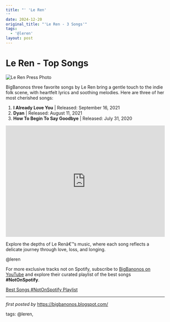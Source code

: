 ```yaml
---
title: "' 'Le Ren'
'"
date: 2024-12-20
original_title: "'Le Ren - 3 Songs'"
tags:
  - '@leren'
layout: post
---
```

<h1>Le Ren - Top Songs</h1>
<img alt="Le Ren Press Photo" src="https://freight.cargo.site/i/bf8d3287da55e849d65ea22174911d46ad3f38e0336906a73ee86cac937e8c96/sitepreview.jpg" /> <p>BigBanonos three favorite songs by Le Ren bring a gentle touch to the indie folk scene, with heartfelt lyrics and soothing melodies. Here are three of her most cherished songs:</p> <ol> <li><strong>I Already Love You</strong> | Released: September 16, 2021</li> <li><strong>Dyan</strong> | Released: August 11, 2021</li> <li><strong>How To Begin To Say Goodbye</strong> | Released: July 31, 2020</li>
</ol> <div> <iframe allow="autoplay; clipboard-write; encrypted-media; fullscreen; picture-in-picture" allowfullscreen="" frameborder="0" height="352" loading="lazy" src="https://open.spotify.com/embed/playlist/6HiIuKqN2qFMB9scUie47R?utm_source=generator" width="100%"></iframe>
</div> <p>Explore the depths of Le Renâ€™s music, where each song reflects a delicate journey through love, loss, and longing.</p> <!--Tags-->
<p>@leren</p>


<!--Subscribe and Playlist Links-->
<div>
    <p>For more exclusive tracks not on Spotify, subscribe to <a href="https://www.youtube.com/@BigBanonos" target="_blank">BigBanonos on YouTube</a> and explore their curated playlist of the best songs <strong>#NotOnSpotify</strong>.</p>
    <p><a href="https://www.youtube.com/playlist?list=PLtuNtuTatqI0kFahUCbtbfenC_ET5O_tr" target="_blank">Best Songs #NotOnSpotify Playlist<br /></a></p></div>

<hr />

<p><em>first posted by</em> <a href="https://bigbanonos.blogspot.com/" rel="noopener" target="_new">https://bigbanonos.blogspot.com/</a></p>

<p>tags: @leren,</p>
